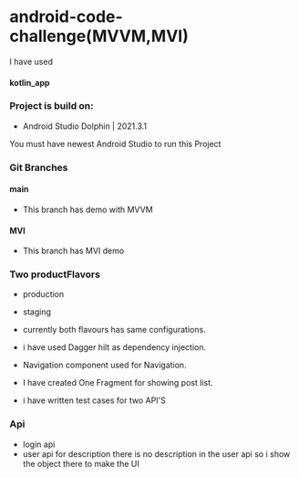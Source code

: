 
# android-code-challenge(MVVM,MVI)
I have used
#### kotlin_app

### Project is build on:

- Android Studio Dolphin | 2021.3.1

You must have newest Android Studio to run this Project


### Git Branches
#### main
- This branch has demo with MVVM
#### MVI
- This branch has MVI demo
### Two productFlavors
- production
- staging
- currently both flavours has same configurations.

- i have used Dagger hilt as dependency injection.

- Navigation component used for  Navigation.

- I have created One Fragment for showing post list.

- i have written test cases for two API'S
### Api
- login api
- user api
  for description there is no description in the user api so i show the object there to make the UI